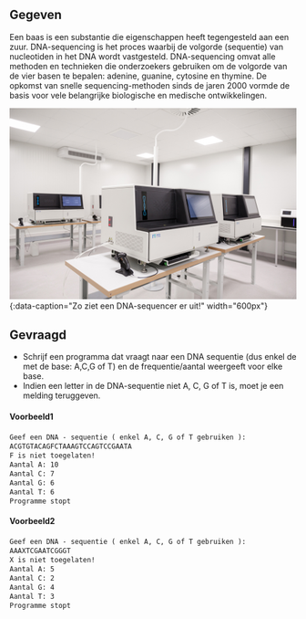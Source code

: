 ## Gegeven
Een baas is een substantie die eigenschappen heeft tegengesteld aan een zuur. DNA-sequencing is het proces waarbij de volgorde (sequentie) van nucleotiden in het DNA wordt vastgesteld. DNA-sequencing omvat alle methoden en technieken die onderzoekers gebruiken om de volgorde van de vier basen te bepalen: adenine, guanine, cytosine en thymine. De opkomst van snelle sequencing-methoden sinds de jaren 2000 vormde de basis voor vele belangrijke biologische en medische ontwikkelingen.

![dna_sequencer!](media/dna_sequencer.jpg "Een hedendaagse dna-sequencer!"){:data-caption="Zo ziet een DNA-sequencer er uit!" width="600px"}


## Gevraagd
* Schrijf een programma dat vraagt naar een DNA	 sequentie (dus enkel de met de base: A,C,G of T) en de frequentie/aantal weergeeft voor elke base.
* Indien een letter in de DNA-sequentie niet A, C, G of T is, moet je een melding teruggeven.

#### Voorbeeld1
```
Geef een DNA - sequentie ( enkel A, C, G of T gebruiken ): 
ACGTGTACAGFCTAAAGTCCAGTCCGAATA
F is niet toegelaten!
Aantal A: 10
Aantal C: 7
Aantal G: 6
Aantal T: 6
Programme stopt
```
#### Voorbeeld2
```
Geef een DNA - sequentie ( enkel A, C, G of T gebruiken ): 
AAAXTCGAATCGGGT
X is niet toegelaten!
Aantal A: 5
Aantal C: 2
Aantal G: 4
Aantal T: 3
Programme stopt
```
